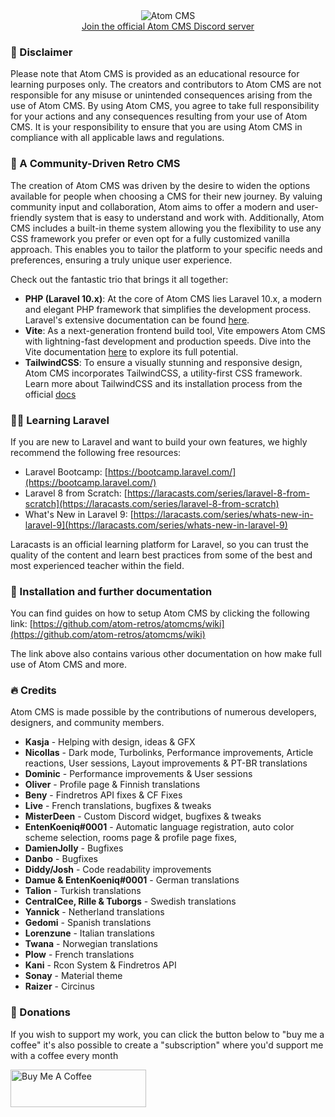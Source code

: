 <div align="center">
<img src="https://i.imgur.com/9ePNdJ4.png" alt="Atom CMS"/>
</div>

<div align="center">
    <a href="https://discord.gg/rX3aShUHdg" target="_blank">
        Join the official Atom CMS Discord server
    </a>
</div>

### 📢 Disclaimer
Please note that Atom CMS is provided as an educational resource for learning purposes only. The creators and contributors to Atom CMS are not responsible for any misuse or unintended consequences arising from the use of Atom CMS. By using Atom CMS, you agree to take full responsibility for your actions and any consequences resulting from your use of Atom CMS. It is your responsibility to ensure that you are using Atom CMS in compliance with all applicable laws and regulations.

### 💙 A Community-Driven Retro CMS
The creation of Atom CMS was driven by the desire to widen the options available for people when choosing a CMS for their new journey. By valuing community input and collaboration, Atom aims to offer a modern and user-friendly system that is easy to understand and work with. Additionally, Atom CMS includes a built-in theme system allowing you the flexibility to use any CSS framework you prefer or even opt for a fully customized vanilla approach. This enables you to tailor the platform to your specific needs and preferences, ensuring a truly unique user experience.

Check out the fantastic trio that brings it all together:
- **PHP (Laravel 10.x)**: At the core of Atom CMS lies Laravel 10.x, a modern and elegant PHP framework that simplifies the development process. Laravel's extensive documentation can be found [here](https://laravel.com/docs/9.x).
- **Vite**: As a next-generation frontend build tool, Vite empowers Atom CMS with lightning-fast development and production speeds. Dive into the Vite documentation [here](https://vitejs.dev/) to explore its full potential.
- **TailwindCSS**: To ensure a visually stunning and responsive design, Atom CMS incorporates TailwindCSS, a utility-first CSS framework. Learn more about TailwindCSS and its installation process from the official [docs](https://tailwindcss.com/docs/installation)

### 🧙‍♂️ Learning Laravel
If you are new to Laravel and want to build your own features, we highly recommend the following free resources:

- Laravel Bootcamp: [https://bootcamp.laravel.com/](https://bootcamp.laravel.com/)
- Laravel 8 from Scratch: [https://laracasts.com/series/laravel-8-from-scratch](https://laracasts.com/series/laravel-8-from-scratch)
- What's New in Laravel 9: [https://laracasts.com/series/whats-new-in-laravel-9](https://laracasts.com/series/whats-new-in-laravel-9)

Laracasts is an official learning platform for Laravel, so you can trust the quality of the content and learn best practices from some of the best and most experienced teacher within the field.

### 🚧 Installation and further documentation
You can find guides on how to setup Atom CMS by clicking the following link: [https://github.com/atom-retros/atomcms/wiki](https://github.com/atom-retros/atomcms/wiki)

The link above  also contains various other documentation on how make full use of Atom CMS and more.

### 🔥 Credits
Atom CMS is made possible by the contributions of numerous developers, designers, and community members.

-   **Kasja** - Helping with design, ideas & GFX
-   **Nicollas** - Dark mode, Turbolinks, Performance improvements, Article reactions, User sessions, Layout improvements & PT-BR translations
-   **Dominic** - Performance improvements & User sessions
-   **Oliver** - Profile page & Finnish translations
-   **Beny** - Findretros API fixes & CF Fixes
-   **Live** - French translations, bugfixes & tweaks
-   **MisterDeen** - Custom Discord widget, bugfixes & tweaks
-   **EntenKoeniq#0001** - Automatic language registration, auto color scheme selection, rooms page & profile page fixes,
-   **DamienJolly** - Bugfixes
-   **Danbo** - Bugfixes
-   **Diddy/Josh** - Code readability improvements
-   **Damue & EntenKoeniq#0001** - German translations
-   **Talion** - Turkish translations
-   **CentralCee, Rille & Tuborgs** - Swedish translations
-   **Yannick** - Netherland translations
-   **Gedomi** - Spanish translations
-   **Lorenzune** - Italian translations
-   **Twana** - Norwegian translations
-   **Plow** - French translations
-   **Kani** - Rcon System & Findretros API
-   **Sonay** - Material theme
-   **Raizer** - Circinus

### 🙏 Donations
If you wish to support my work, you can click the button below to "buy me a coffee" it's also possible to create a "subscription" where you'd support me with a coffee every month

<a href="https://www.buymeacoffee.com/dennisobject" target="_blank"><img src="https://cdn.buymeacoffee.com/buttons/v2/default-yellow.png" alt="Buy Me A Coffee" style="height: 60px !important;width: 217px !important;" ></a>


